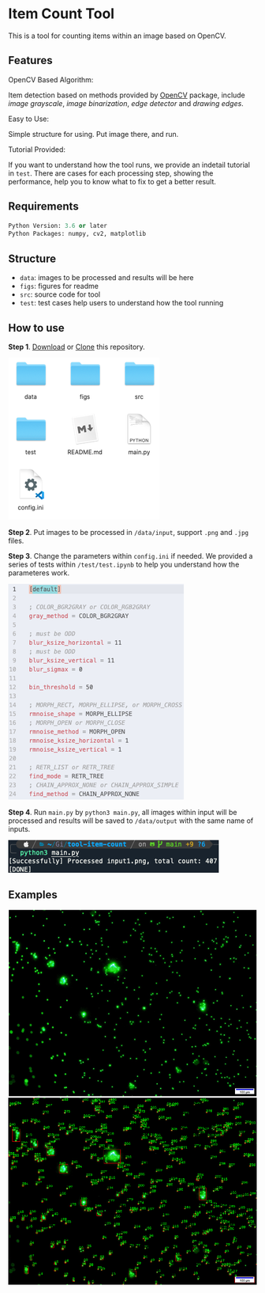# Item Count Tool 

This is a tool for counting items within an image based on OpenCV. 

## Features

OpenCV Based Algorithm:

Item detection based on methods provided by [OpenCV](https://opencv.org/) package, include *image grayscale*, *image binarization*, *edge detector* and *drawing edges*. 

Easy to Use: 

Simple structure for using. Put image there, and run. 

Tutorial Provided:

If you want to understand how the tool runs, we provide an indetail tutorial in `test`. There are cases for each processing step, showing the performance, help you to know what to fix to get a better result.  

## Requirements

``` Python
Python Version: 3.6 or later
Python Packages: numpy, cv2, matplotlib
```

## Structure

- `data`: images to be processed and results will be here 
- `figs`: figures for readme
- `src`: source code for tool
- `test`: test cases help users to understand how the tool running 

## How to use

**Step 1**. [Download](https://github.com/cbhua/tool-item-count/archive/main.zip) or [Clone](https://github.com/cbhua/tool-item-count.git) this repository.

![Files](figs/download.png)

**Step 2**. Put images to be processed in `/data/input`, support `.png` and `.jpg` files. 

**Step 3**. Change the parameters within `config.ini` if needed. We provided a series of tests within `/test/test.ipynb` to help you understand how the parameteres work. 

![Config](figs/config.png)

**Step 4**. Run `main.py` by `python3 main.py`, all images within input will be processed and results will be saved to `/data/output` with the same name of inputs. 

![Run](figs/run.png)

## Examples

<img src="data/input/input1.png" alt="Input Image" style="zoom:67%;" />

<img src="data/output/input1.png" alt="Output Image" style="zoom:67%;" />

